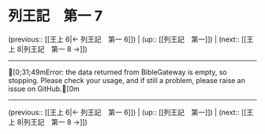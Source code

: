 # 列王記　第一 7

(previous:: [[王上 6|← 列王記　第一 6]]) | (up:: [[列王記　第一]]) | (next:: [[王上 8|列王記　第一 8 →]])

***
[0;31;49mError: the data returned from BibleGateway is empty, so stopping. Please check your usage, and if still a problem, please raise an issue on GitHub.[0m

***

(previous:: [[王上 6|← 列王記　第一 6]]) | (up:: [[列王記　第一]]) | (next:: [[王上 8|列王記　第一 8 →]])
